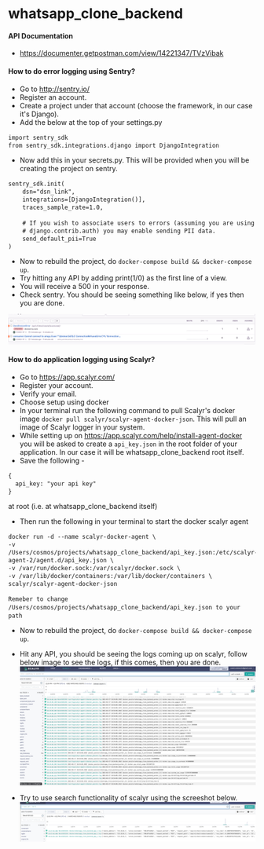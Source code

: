 # whatsapp_clone_backend

#### API Documentation
- https://documenter.getpostman.com/view/14221347/TVzVibak

#### How to do error logging using Sentry?
- Go to http://sentry.io/
- Register an account.
- Create a project under that account (choose the framework, in our case it's Django).
- Add the below at the top of your settings.py
```
import sentry_sdk
from sentry_sdk.integrations.django import DjangoIntegration
```
- Now add this in your secrets.py. This will be provided when you will be creating the project on sentry.
```
sentry_sdk.init(
    dsn="dsn_link",
    integrations=[DjangoIntegration()],
    traces_sample_rate=1.0,

    # If you wish to associate users to errors (assuming you are using
    # django.contrib.auth) you may enable sending PII data.
    send_default_pii=True
)
```
- Now to rebuild the project, do `docker-compose build && docker-compose up`.
- Try hitting any API by adding print(1/0) as the first line of a view.
- You will receive a 500 in your response.
- Check sentry. You should be seeing something like below, if yes then you are done.

![alt text](https://raw.githubusercontent.com/cosmos-sajal/whatsapp_clone_backend/master/reference_images/sentry.png)

#### How to do application logging using Scalyr?
- Go to https://app.scalyr.com/
- Register your account.
- Verify your email.
- Choose setup using docker
- In your terminal run the following command to pull Scalyr's docker image `docker pull scalyr/scalyr-agent-docker-json`. This will pull an image of Scalyr logger in your system.
- While setting up on https://app.scalyr.com/help/install-agent-docker you will be asked to create a `api_key.json` in the root folder of your application. In our case it will be whatsapp_clone_backend root itself.
- Save the following -
```
{ 
  api_key: "your api key"
}
```
at root (i.e. at whatsapp_clone_backend itself)
- Then run the following in your terminal to start the docker scalyr agent
```
docker run -d --name scalyr-docker-agent \
-v /Users/cosmos/projects/whatsapp_clone_backend/api_key.json:/etc/scalyr-agent-2/agent.d/api_key.json \
-v /var/run/docker.sock:/var/scalyr/docker.sock \
-v /var/lib/docker/containers:/var/lib/docker/containers \
scalyr/scalyr-agent-docker-json
```
`Remeber to change /Users/cosmos/projects/whatsapp_clone_backend/api_key.json to your path`
- Now to rebuild the project, do `docker-compose build && docker-compose up`.
- Hit any API, you should be seeing the logs coming up on scalyr, follow below image to see the logs, if this comes, then you are done.
![alt text](https://raw.githubusercontent.com/cosmos-sajal/whatsapp_clone_backend/master/reference_images/scalyr1.png)

- Try to use search functionality of scalyr using the screeshot below.
![alt text](https://raw.githubusercontent.com/cosmos-sajal/whatsapp_clone_backend/master/reference_images/scalyr2.png)
